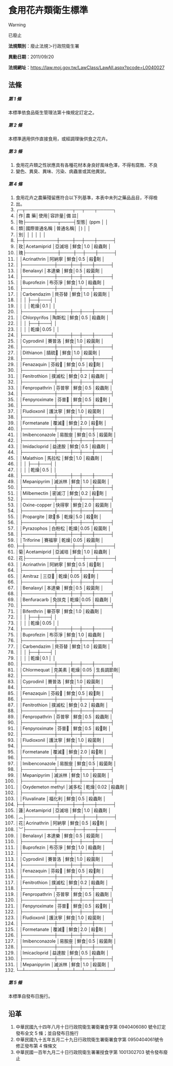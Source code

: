 # 食用花卉類衛生標準


> [!WARNING]
> 已廢止


**法規類別**：廢止法規＞行政院衛生署

**異動日期**：2011/09/20  

**法規網址**：https://law.moj.gov.tw/LawClass/LawAll.aspx?pcode=L0040027



## 法條
##### 第 1 條
本標準依食品衛生管理法第十條規定訂定之。

##### 第 2 條
本標準適用供作直接食用，或經調理後供食之花卉。

##### 第 3 條
1. 食用花卉類之性狀應具有各種花材本身良好風味色澤，不得有腐敗、不良
1. 變色、異臭、異味、污染、病蟲害或其他異狀。

##### 第 4 條
1. 食用花卉之農藥殘留應符合以下列基準，本表中未列之藥品品目，不得檢
1. 出。
1. ┌─┬───────────────┬──┬───┬─────┐
1. │作│農                          藥│使用│容許量│備      註│
1. │物├──────────┬────┤型態│ (ppm │          │
1. │類│國際普通名稱        │普通名稱│    │)     │          │
1. │別│                    │        │    │      │          │
1. ├─┼──────────┼────┼──┼───┼─────┤
1. │玫│Acetamiprid         │亞滅培  │鮮食│1.0   │殺蟲劑    │
1. │瑰├──────────┼────┼──┼───┼─────┤
1. │  │Acrinathrin         │阿納寧  │鮮食│0.5   │殺劑    │
1. │  ├──────────┼────┼──┼───┼─────┤
1. │  │Benalaxyl           │本達樂  │鮮食│0.5   │殺菌劑    │
1. │  ├──────────┼────┼──┼───┼─────┤
1. │  │Buprofezin          │布芬淨  │鮮食│1.0   │殺蟲劑    │
1. │  ├──────────┼────┼──┼───┼─────┤
1. │  │Carbendazim         │貝芬替  │鮮食│1.0   │殺菌劑    │
1. │  │                    │        ├──┼───┤          │
1. │  │                    │        │乾燥│0.1   │          │
1. │  ├──────────┼────┼──┼───┼─────┤
1. │  │Chlorpyrifos        │陶斯松  │鮮食│0.5   │殺蟲劑    │
1. │  │                    │        ├──┼───┤          │
1. │  │                    │        │乾燥│0.05  │          │
1. │  ├──────────┼────┼──┼───┼─────┤
1. │  │Cyprodinil          │賽普洛  │鮮食│1.0   │殺菌劑    │
1. │  ├──────────┼────┼──┼───┼─────┤
1. │  │Dithianon           │腈硫  │鮮食│1.0   │殺菌劑    │
1. │  ├──────────┼────┼──┼───┼─────┤
1. │  │Fenazaquin          │芬殺  │鮮食│0.5   │殺劑    │
1. │  ├──────────┼────┼──┼───┼─────┤
1. │  │Fenitrothion        │撲滅松  │鮮食│0.2   │殺蟲劑    │
1. │  ├──────────┼────┼──┼───┼─────┤
1. │  │Fenpropathrin       │芬普寧  │鮮食│0.5   │殺蟲劑    │
1. │  ├──────────┼────┼──┼───┼─────┤
1. │  │Fenpyroximate       │芬普  │鮮食│0.5   │殺劑    │
1. │  ├──────────┼────┼──┼───┼─────┤
1. │  │Fludioxonil         │護汰寧  │鮮食│1.0   │殺菌劑    │
1. │  ├──────────┼────┼──┼───┼─────┤
1. │  │Formetanate         │覆滅  │鮮食│2.0   │殺劑    │
1. │  ├──────────┼────┼──┼───┼─────┤
1. │  │Imibenconazole      │易胺座  │鮮食│0.5   │殺菌劑    │
1. │  ├──────────┼────┼──┼───┼─────┤
1. │  │Imidacloprid        │益達胺  │鮮食│0.5   │殺蟲劑    │
1. │  ├──────────┼────┼──┼───┼─────┤
1. │  │Malathion           │馬拉松  │鮮食│1.0   │殺蟲劑    │
1. │  │                    │        ├──┼───┤          │
1. │  │                    │        │乾燥│0.5   │          │
1. │  ├──────────┼────┼──┼───┼─────┤
1. │  │Mepanipyrim         │滅派林  │鮮食│1.0   │殺菌劑    │
1. │  ├──────────┼────┼──┼───┼─────┤
1. │  │Milbemectin         │密滅汀  │鮮食│0.2   │殺劑    │
1. │  ├──────────┼────┼──┼───┼─────┤
1. │  │Oxine-copper        │快得寧  │鮮食│2.0   │殺菌劑    │
1. │  ├──────────┼────┼──┼───┼─────┤
1. │  │Propargite          │歐多  │乾燥│5.0   │殺劑    │
1. │  ├──────────┼────┼──┼───┼─────┤
1. │  │Pyrazophos          │白粉松  │乾燥│0.05  │殺菌劑    │
1. │  ├──────────┼────┼──┼───┼─────┤
1. │  │Triforine           │賽福寧  │乾燥│0.05  │殺菌劑    │
1. ├─┼──────────┼────┼──┼───┼─────┤
1. │菊│Acetamiprid         │亞滅培  │鮮食│1.0   │殺蟲劑    │
1. │花├──────────┼────┼──┼───┼─────┤
1. │  │Acrinathrin         │阿納寧  │鮮食│0.5   │殺劑    │
1. │  ├──────────┼────┼──┼───┼─────┤
1. │  │Amitraz             │三亞  │乾燥│0.05  │殺劑    │
1. │  ├──────────┼────┼──┼───┼─────┤
1. │  │Benalaxyl           │本達樂  │鮮食│0.5   │殺菌劑    │
1. │  ├──────────┼────┼──┼───┼─────┤
1. │  │Benfuracarb         │免扶克  │乾燥│0.05  │殺蟲劑    │
1. │  ├──────────┼────┼──┼───┼─────┤
1. │  │Bifenthrin          │畢芬寧  │鮮食│1.0   │殺蟲劑    │
1. │  │                    │        ├──┼───┤          │
1. │  │                    │        │乾燥│0.05  │          │
1. │  ├──────────┼────┼──┼───┼─────┤
1. │  │Buprofezin          │布芬淨  │鮮食│1.0   │殺蟲劑    │
1. │  ├──────────┼────┼──┼───┼─────┤
1. │  │Carbendazim         │貝芬替  │鮮食│1.0   │殺菌劑    │
1. │  │                    │        ├──┼───┤          │
1. │  │                    │        │乾燥│0.1   │          │
1. │  ├──────────┼────┼──┼───┼─────┤
1. │  │Chlormequat         │克美素  │乾燥│0.05  │生長調節劑│
1. │  ├──────────┼────┼──┼───┼─────┤
1. │  │Cyprodinil          │賽普洛  │鮮食│1.0   │殺菌劑    │
1. │  ├──────────┼────┼──┼───┼─────┤
1. │  │Fenazaquin          │芬殺  │鮮食│0.5   │殺劑    │
1. │  ├──────────┼────┼──┼───┼─────┤
1. │  │Fenitrothion        │撲滅松  │鮮食│0.2   │殺蟲劑    │
1. │  ├──────────┼────┼──┼───┼─────┤
1. │  │Fenpropathrin       │芬普寧  │鮮食│0.5   │殺蟲劑    │
1. │  ├──────────┼────┼──┼───┼─────┤
1. │  │Fenpyroximate       │芬普  │鮮食│0.5   │殺劑    │
1. │  ├──────────┼────┼──┼───┼─────┤
1. │  │Fludioxonil         │護汰寧  │鮮食│1.0   │殺菌劑    │
1. │  ├──────────┼────┼──┼───┼─────┤
1. │  │Formetanate         │覆滅  │鮮食│2.0   │殺劑    │
1. │  ├──────────┼────┼──┼───┼─────┤
1. │  │Imibenconazole      │易胺座  │鮮食│0.5   │殺菌劑    │
1. │  ├──────────┼────┼──┼───┼─────┤
1. │  │Mepanipyrim         │滅派林  │鮮食│1.0   │殺菌劑    │
1. │  ├──────────┼────┼──┼───┼─────┤
1. │  │Oxydemeton methyl   │滅多松  │乾燥│0.02  │殺蟲劑    │
1. │  ├──────────┼────┼──┼───┼─────┤
1. │  │Fluvalinate         │福化利  │鮮食│0.5   │殺蟲劑    │
1. ├─┼──────────┼────┼──┼───┼─────┤
1. │蓮│Acetamiprid         │亞滅培  │鮮食│1.0   │殺蟲劑    │
1. │︵├──────────┼────┼──┼───┼─────┤
1. │花│Acrinathrin         │阿納寧  │鮮食│0.5   │殺劑    │
1. │︶├──────────┼────┼──┼───┼─────┤
1. │  │Benalaxyl           │本達樂  │鮮食│0.5   │殺菌劑    │
1. │  ├──────────┼────┼──┼───┼─────┤
1. │  │Buprofezin          │布芬淨  │鮮食│1.0   │殺蟲劑    │
1. │  ├──────────┼────┼──┼───┼─────┤
1. │  │Cyprodinil          │賽普洛  │鮮食│1.0   │殺菌劑    │
1. │  ├──────────┼────┼──┼───┼─────┤
1. │  │Fenazaquin          │芬殺  │鮮食│0.5   │殺劑    │
1. │  ├──────────┼────┼──┼───┼─────┤
1. │  │Fenitrothion        │撲滅松  │鮮食│0.2   │殺蟲劑    │
1. │  ├──────────┼────┼──┼───┼─────┤
1. │  │Fenpropathrin       │芬普寧  │鮮食│0.5   │殺蟲劑    │
1. │  ├──────────┼────┼──┼───┼─────┤
1. │  │Fenpyroximate       │芬普  │鮮食│0.5   │殺劑    │
1. │  ├──────────┼────┼──┼───┼─────┤
1. │  │Fludioxonil         │護汰寧  │鮮食│1.0   │殺菌劑    │
1. │  ├──────────┼────┼──┼───┼─────┤
1. │  │Formetanate         │覆滅  │鮮食│2.0   │殺劑    │
1. │  ├──────────┼────┼──┼───┼─────┤
1. │  │Imibenconazole      │易胺座  │鮮食│0.5   │殺菌劑    │
1. │  ├──────────┼────┼──┼───┼─────┤
1. │  │Imicacloprid        │益達胺  │鮮食│0.5   │殺蟲劑    │
1. │  ├──────────┼────┼──┼───┼─────┤
1. │  │Mepanipyrim         │滅派林  │鮮食│1.0   │殺菌劑    │
1. └─┴──────────┴────┴──┴───┴─────┘

##### 第 5 條
本標準自發布日施行。

## 沿革
1. 中華民國九十四年八月十日行政院衛生署衛署食字第 0940406080 號令訂定發布全文 5  條；並自發布日施行
1. 中華民國九十五年五月二十九日行政院衛生署衛署食字第 0950404061號令修正發布第 4  條條文
1. 中華民國一百年九月二十日行政院衛生署署授食字第 1001302703 號令發布廢止
